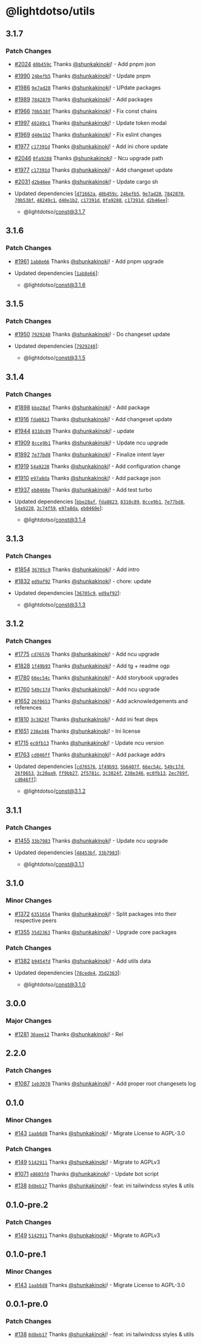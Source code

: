 # @lightdotso/utils

## 3.1.7

### Patch Changes

- [#2024](https://github.com/LightDotSo/LightDotSo/pull/2024) [`40b459c`](https://github.com/LightDotSo/LightDotSo/commit/40b459c57d643f7c8f635df5b85c51c52980352d) Thanks [@shunkakinoki](https://github.com/shunkakinoki)! - Add pnpm json

- [#1990](https://github.com/LightDotSo/LightDotSo/pull/1990) [`24befb5`](https://github.com/LightDotSo/LightDotSo/commit/24befb505a0d45813b6fa3e2189deaabec3a60a3) Thanks [@shunkakinoki](https://github.com/shunkakinoki)! - Update pnpm

- [#1986](https://github.com/LightDotSo/LightDotSo/pull/1986) [`9e7ad20`](https://github.com/LightDotSo/LightDotSo/commit/9e7ad2005150b7412f5fd1e26bad9b420d1cbce8) Thanks [@shunkakinoki](https://github.com/shunkakinoki)! - UPdate packages

- [#1989](https://github.com/LightDotSo/LightDotSo/pull/1989) [`7842870`](https://github.com/LightDotSo/LightDotSo/commit/7842870559da2a1419bd35ffd31b64c739d1fc95) Thanks [@shunkakinoki](https://github.com/shunkakinoki)! - Add packages

- [#1966](https://github.com/LightDotSo/LightDotSo/pull/1966) [`70b538f`](https://github.com/LightDotSo/LightDotSo/commit/70b538fa919e48ba068d24801520d7290c033d61) Thanks [@shunkakinoki](https://github.com/shunkakinoki)! - Fix const chains

- [#1997](https://github.com/LightDotSo/LightDotSo/pull/1997) [`48249c1`](https://github.com/LightDotSo/LightDotSo/commit/48249c1cbc8bfd84939970e77b2be7a5b30f47d5) Thanks [@shunkakinoki](https://github.com/shunkakinoki)! - Update token modal

- [#1969](https://github.com/LightDotSo/LightDotSo/pull/1969) [`d40e1b2`](https://github.com/LightDotSo/LightDotSo/commit/d40e1b2eb12acd18b0d6e7b506b16a6df7cd501c) Thanks [@shunkakinoki](https://github.com/shunkakinoki)! - Fix eslint changes

- [#1977](https://github.com/LightDotSo/LightDotSo/pull/1977) [`c17391d`](https://github.com/LightDotSo/LightDotSo/commit/c17391d7404267fa744f850c4e4a297537cf9244) Thanks [@shunkakinoki](https://github.com/shunkakinoki)! - Add ini chore update

- [#2046](https://github.com/LightDotSo/LightDotSo/pull/2046) [`0fa9288`](https://github.com/LightDotSo/LightDotSo/commit/0fa9288ab29b995c81fda0fe069023cc1ac2f378) Thanks [@shunkakinoki](https://github.com/shunkakinoki)! - Ncu upgrade path

- [#1977](https://github.com/LightDotSo/LightDotSo/pull/1977) [`c17391d`](https://github.com/LightDotSo/LightDotSo/commit/c17391d7404267fa744f850c4e4a297537cf9244) Thanks [@shunkakinoki](https://github.com/shunkakinoki)! - Add changeset update

- [#2031](https://github.com/LightDotSo/LightDotSo/pull/2031) [`d2b46ee`](https://github.com/LightDotSo/LightDotSo/commit/d2b46eebd970671843312884c00d67b12f28cf04) Thanks [@shunkakinoki](https://github.com/shunkakinoki)! - Update cargo sh

- Updated dependencies [[`d71662a`](https://github.com/LightDotSo/LightDotSo/commit/d71662aab537df50ed28b34f4c6220293052c73a), [`40b459c`](https://github.com/LightDotSo/LightDotSo/commit/40b459c57d643f7c8f635df5b85c51c52980352d), [`24befb5`](https://github.com/LightDotSo/LightDotSo/commit/24befb505a0d45813b6fa3e2189deaabec3a60a3), [`9e7ad20`](https://github.com/LightDotSo/LightDotSo/commit/9e7ad2005150b7412f5fd1e26bad9b420d1cbce8), [`7842870`](https://github.com/LightDotSo/LightDotSo/commit/7842870559da2a1419bd35ffd31b64c739d1fc95), [`70b538f`](https://github.com/LightDotSo/LightDotSo/commit/70b538fa919e48ba068d24801520d7290c033d61), [`48249c1`](https://github.com/LightDotSo/LightDotSo/commit/48249c1cbc8bfd84939970e77b2be7a5b30f47d5), [`d40e1b2`](https://github.com/LightDotSo/LightDotSo/commit/d40e1b2eb12acd18b0d6e7b506b16a6df7cd501c), [`c17391d`](https://github.com/LightDotSo/LightDotSo/commit/c17391d7404267fa744f850c4e4a297537cf9244), [`0fa9288`](https://github.com/LightDotSo/LightDotSo/commit/0fa9288ab29b995c81fda0fe069023cc1ac2f378), [`c17391d`](https://github.com/LightDotSo/LightDotSo/commit/c17391d7404267fa744f850c4e4a297537cf9244), [`d2b46ee`](https://github.com/LightDotSo/LightDotSo/commit/d2b46eebd970671843312884c00d67b12f28cf04)]:
  - @lightdotso/const@3.1.7

## 3.1.6

### Patch Changes

- [#1961](https://github.com/LightDotSo/LightDotSo/pull/1961) [`1ab8e66`](https://github.com/LightDotSo/LightDotSo/commit/1ab8e662bb5ee7cb25c434f72548a8e7701b8d3a) Thanks [@shunkakinoki](https://github.com/shunkakinoki)! - Add pnpm upgrade

- Updated dependencies [[`1ab8e66`](https://github.com/LightDotSo/LightDotSo/commit/1ab8e662bb5ee7cb25c434f72548a8e7701b8d3a)]:
  - @lightdotso/const@3.1.6

## 3.1.5

### Patch Changes

- [#1950](https://github.com/LightDotSo/LightDotSo/pull/1950) [`7929240`](https://github.com/LightDotSo/LightDotSo/commit/79292406cad549b546bddfb37e77e85689201212) Thanks [@shunkakinoki](https://github.com/shunkakinoki)! - Do changeset update

- Updated dependencies [[`7929240`](https://github.com/LightDotSo/LightDotSo/commit/79292406cad549b546bddfb37e77e85689201212)]:
  - @lightdotso/const@3.1.5

## 3.1.4

### Patch Changes

- [#1898](https://github.com/LightDotSo/LightDotSo/pull/1898) [`bbe28af`](https://github.com/LightDotSo/LightDotSo/commit/bbe28af571881afbe20a84a81db2ab1f7746b11f) Thanks [@shunkakinoki](https://github.com/shunkakinoki)! - Add package

- [#1916](https://github.com/LightDotSo/LightDotSo/pull/1916) [`fda0823`](https://github.com/LightDotSo/LightDotSo/commit/fda08234433e19a5573dacca2f6fcb40caf0a458) Thanks [@shunkakinoki](https://github.com/shunkakinoki)! - Add changeset update

- [#1944](https://github.com/LightDotSo/LightDotSo/pull/1944) [`8310c89`](https://github.com/LightDotSo/LightDotSo/commit/8310c89d2593b00c759cffb096bd73b8bf1e7a43) Thanks [@shunkakinoki](https://github.com/shunkakinoki)! - update

- [#1909](https://github.com/LightDotSo/LightDotSo/pull/1909) [`8cce9b1`](https://github.com/LightDotSo/LightDotSo/commit/8cce9b10f27e1005b7c2ab2c725e7af3972a2bfc) Thanks [@shunkakinoki](https://github.com/shunkakinoki)! - Update ncu upgrade

- [#1892](https://github.com/LightDotSo/LightDotSo/pull/1892) [`7e77bd8`](https://github.com/LightDotSo/LightDotSo/commit/7e77bd82e4656d514bdb00d6b160d7f0fdc5952d) Thanks [@shunkakinoki](https://github.com/shunkakinoki)! - Finalize intent layer

- [#1919](https://github.com/LightDotSo/LightDotSo/pull/1919) [`54a9220`](https://github.com/LightDotSo/LightDotSo/commit/54a9220b468f7cc6707591c0fdc487bb41e878ec) Thanks [@shunkakinoki](https://github.com/shunkakinoki)! - Add configuration change

- [#1910](https://github.com/LightDotSo/LightDotSo/pull/1910) [`e97a8da`](https://github.com/LightDotSo/LightDotSo/commit/e97a8da7fa0e903047c9c74b6e8342ea3d2b9ea8) Thanks [@shunkakinoki](https://github.com/shunkakinoki)! - Add package json

- [#1937](https://github.com/LightDotSo/LightDotSo/pull/1937) [`eb0460e`](https://github.com/LightDotSo/LightDotSo/commit/eb0460e762e5dd9a43cb7d528795aa19df4fdf2c) Thanks [@shunkakinoki](https://github.com/shunkakinoki)! - Add test turbo

- Updated dependencies [[`bbe28af`](https://github.com/LightDotSo/LightDotSo/commit/bbe28af571881afbe20a84a81db2ab1f7746b11f), [`fda0823`](https://github.com/LightDotSo/LightDotSo/commit/fda08234433e19a5573dacca2f6fcb40caf0a458), [`8310c89`](https://github.com/LightDotSo/LightDotSo/commit/8310c89d2593b00c759cffb096bd73b8bf1e7a43), [`8cce9b1`](https://github.com/LightDotSo/LightDotSo/commit/8cce9b10f27e1005b7c2ab2c725e7af3972a2bfc), [`7e77bd8`](https://github.com/LightDotSo/LightDotSo/commit/7e77bd82e4656d514bdb00d6b160d7f0fdc5952d), [`54a9220`](https://github.com/LightDotSo/LightDotSo/commit/54a9220b468f7cc6707591c0fdc487bb41e878ec), [`3c74f59`](https://github.com/LightDotSo/LightDotSo/commit/3c74f5968479f85f840c33266dff3f84cb4496f7), [`e97a8da`](https://github.com/LightDotSo/LightDotSo/commit/e97a8da7fa0e903047c9c74b6e8342ea3d2b9ea8), [`eb0460e`](https://github.com/LightDotSo/LightDotSo/commit/eb0460e762e5dd9a43cb7d528795aa19df4fdf2c)]:
  - @lightdotso/const@3.1.4

## 3.1.3

### Patch Changes

- [#1854](https://github.com/LightDotSo/LightDotSo/pull/1854) [`36705c9`](https://github.com/LightDotSo/LightDotSo/commit/36705c90dc5fbbb8180221eb7c08f1c844714bff) Thanks [@shunkakinoki](https://github.com/shunkakinoki)! - Add intro

- [#1832](https://github.com/LightDotSo/LightDotSo/pull/1832) [`ed9af92`](https://github.com/LightDotSo/LightDotSo/commit/ed9af920be0b94d81cf3c7abe753e1fc8144e3fc) Thanks [@shunkakinoki](https://github.com/shunkakinoki)! - chore: update

- Updated dependencies [[`36705c9`](https://github.com/LightDotSo/LightDotSo/commit/36705c90dc5fbbb8180221eb7c08f1c844714bff), [`ed9af92`](https://github.com/LightDotSo/LightDotSo/commit/ed9af920be0b94d81cf3c7abe753e1fc8144e3fc)]:
  - @lightdotso/const@3.1.3

## 3.1.2

### Patch Changes

- [#1775](https://github.com/LightDotSo/LightDotSo/pull/1775) [`cd76576`](https://github.com/LightDotSo/LightDotSo/commit/cd765766ac828c75dd8ad1a068a07b859009c085) Thanks [@shunkakinoki](https://github.com/shunkakinoki)! - Add ncu upgrade

- [#1828](https://github.com/LightDotSo/LightDotSo/pull/1828) [`1f49b93`](https://github.com/LightDotSo/LightDotSo/commit/1f49b939979776205ad1644a4b1ae6e2501a4ed2) Thanks [@shunkakinoki](https://github.com/shunkakinoki)! - Add tg + readme ogp

- [#1780](https://github.com/LightDotSo/LightDotSo/pull/1780) [`66ec54c`](https://github.com/LightDotSo/LightDotSo/commit/66ec54cf719720468891d7944bfebf5857829504) Thanks [@shunkakinoki](https://github.com/shunkakinoki)! - Add storybook upgrades

- [#1760](https://github.com/LightDotSo/LightDotSo/pull/1760) [`549c17d`](https://github.com/LightDotSo/LightDotSo/commit/549c17d6db7f3eed9b20fe449823d786fe5d7cb5) Thanks [@shunkakinoki](https://github.com/shunkakinoki)! - Add ncu upgrade

- [#1652](https://github.com/LightDotSo/LightDotSo/pull/1652) [`26f0653`](https://github.com/LightDotSo/LightDotSo/commit/26f06531a111fd8746fcb25d1a73211a418289cd) Thanks [@shunkakinoki](https://github.com/shunkakinoki)! - Add acknowledgements and references

- [#1810](https://github.com/LightDotSo/LightDotSo/pull/1810) [`3c3824f`](https://github.com/LightDotSo/LightDotSo/commit/3c3824f90c790785ea81aa525dd8691257505567) Thanks [@shunkakinoki](https://github.com/shunkakinoki)! - Add ini feat deps

- [#1651](https://github.com/LightDotSo/LightDotSo/pull/1651) [`238e346`](https://github.com/LightDotSo/LightDotSo/commit/238e34694988a0af454efb049acafc4a40575f56) Thanks [@shunkakinoki](https://github.com/shunkakinoki)! - Ini license

- [#1715](https://github.com/LightDotSo/LightDotSo/pull/1715) [`ec0fb13`](https://github.com/LightDotSo/LightDotSo/commit/ec0fb131eb9bf0907e3f53e75f0e20115eb1b692) Thanks [@shunkakinoki](https://github.com/shunkakinoki)! - Update ncu version

- [#1763](https://github.com/LightDotSo/LightDotSo/pull/1763) [`cd046ff`](https://github.com/LightDotSo/LightDotSo/commit/cd046ffd92d97cf47354ed99435d00d0291668e8) Thanks [@shunkakinoki](https://github.com/shunkakinoki)! - Add package addrs

- Updated dependencies [[`cd76576`](https://github.com/LightDotSo/LightDotSo/commit/cd765766ac828c75dd8ad1a068a07b859009c085), [`1f49b93`](https://github.com/LightDotSo/LightDotSo/commit/1f49b939979776205ad1644a4b1ae6e2501a4ed2), [`5b6407f`](https://github.com/LightDotSo/LightDotSo/commit/5b6407f21716f7118c0518139207b94ba7f6f794), [`66ec54c`](https://github.com/LightDotSo/LightDotSo/commit/66ec54cf719720468891d7944bfebf5857829504), [`549c17d`](https://github.com/LightDotSo/LightDotSo/commit/549c17d6db7f3eed9b20fe449823d786fe5d7cb5), [`26f0653`](https://github.com/LightDotSo/LightDotSo/commit/26f06531a111fd8746fcb25d1a73211a418289cd), [`3c20aa9`](https://github.com/LightDotSo/LightDotSo/commit/3c20aa9ca4252e738b41a393d2a21791e8fe720e), [`ff9bb27`](https://github.com/LightDotSo/LightDotSo/commit/ff9bb272b8bec12d33639fdec39e3222b5318f9d), [`2f5781c`](https://github.com/LightDotSo/LightDotSo/commit/2f5781cc87aaa678ed6d53e254e4d867b21ffa4f), [`3c3824f`](https://github.com/LightDotSo/LightDotSo/commit/3c3824f90c790785ea81aa525dd8691257505567), [`238e346`](https://github.com/LightDotSo/LightDotSo/commit/238e34694988a0af454efb049acafc4a40575f56), [`ec0fb13`](https://github.com/LightDotSo/LightDotSo/commit/ec0fb131eb9bf0907e3f53e75f0e20115eb1b692), [`2ec769f`](https://github.com/LightDotSo/LightDotSo/commit/2ec769f0449b2986df898d69599d794589ff2037), [`cd046ff`](https://github.com/LightDotSo/LightDotSo/commit/cd046ffd92d97cf47354ed99435d00d0291668e8)]:
  - @lightdotso/const@3.1.2

## 3.1.1

### Patch Changes

- [#1455](https://github.com/LightDotSo/LightDotSo/pull/1455) [`33b7983`](https://github.com/LightDotSo/LightDotSo/commit/33b79832712965b6d95674239a2e78f95938a2f4) Thanks [@shunkakinoki](https://github.com/shunkakinoki)! - Update ncu upgrade

- Updated dependencies [[`48453bf`](https://github.com/LightDotSo/LightDotSo/commit/48453bfaf66de41a8dee355e8e56c2c1f334c32a), [`33b7983`](https://github.com/LightDotSo/LightDotSo/commit/33b79832712965b6d95674239a2e78f95938a2f4)]:
  - @lightdotso/const@3.1.1

## 3.1.0

### Minor Changes

- [#1372](https://github.com/LightDotSo/LightDotSo/pull/1372) [`6351654`](https://github.com/LightDotSo/LightDotSo/commit/6351654eb5cb938a7eacc63d441c86736bf26a36) Thanks [@shunkakinoki](https://github.com/shunkakinoki)! - Split packages into their respective peers

- [#1355](https://github.com/LightDotSo/LightDotSo/pull/1355) [`35d2363`](https://github.com/LightDotSo/LightDotSo/commit/35d2363c6b0a35c14689033956b2507473643d92) Thanks [@shunkakinoki](https://github.com/shunkakinoki)! - Upgrade core packages

### Patch Changes

- [#1382](https://github.com/LightDotSo/LightDotSo/pull/1382) [`b9454fd`](https://github.com/LightDotSo/LightDotSo/commit/b9454fdea76d0dc5d2f4e70f7eaa7b75ea1db612) Thanks [@shunkakinoki](https://github.com/shunkakinoki)! - Add utils data

- Updated dependencies [[`78cede4`](https://github.com/LightDotSo/LightDotSo/commit/78cede4cb27b34a6087c9d7c96303c9aa461002b), [`35d2363`](https://github.com/LightDotSo/LightDotSo/commit/35d2363c6b0a35c14689033956b2507473643d92)]:
  - @lightdotso/const@3.1.0

## 3.0.0

### Major Changes

- [#1281](https://github.com/LightDotSo/LightDotSo/pull/1281) [`36aee12`](https://github.com/LightDotSo/LightDotSo/commit/36aee12ae0610cc5de68b7529f8c4ae723549a0c) Thanks [@shunkakinoki](https://github.com/shunkakinoki)! - Rel

## 2.2.0

### Patch Changes

- [#1087](https://github.com/LightDotSo/LightDotSo/pull/1087) [`1eb3070`](https://github.com/LightDotSo/LightDotSo/commit/1eb307004ea3fb694d602fd2861baa54bc2e4e0e) Thanks [@shunkakinoki](https://github.com/shunkakinoki)! - Add proper root changesets log

## 0.1.0

### Minor Changes

- [#143](https://github.com/LightDotSo/LightDotSo/pull/143) [`1aab6d8`](https://github.com/LightDotSo/LightDotSo/commit/1aab6d87fc1d2c5ebf274c14c1ac0e386b54b7a1) Thanks [@shunkakinoki](https://github.com/shunkakinoki)! - Migrate License to AGPL-3.0

### Patch Changes

- [#149](https://github.com/LightDotSo/LightDotSo/pull/149) [`5142911`](https://github.com/LightDotSo/LightDotSo/commit/51429114636eff5d0a0553af96dc2d0f5120a702) Thanks [@shunkakinoki](https://github.com/shunkakinoki)! - Migrate to AGPLv3

- [#1071](https://github.com/LightDotSo/LightDotSo/pull/1071) [`e8603f0`](https://github.com/LightDotSo/LightDotSo/commit/e8603f08ae6e55ed48c69c1c404da0630472d05c) Thanks [@shunkakinoki](https://github.com/shunkakinoki)! - Update bot script

- [#138](https://github.com/LightDotSo/LightDotSo/pull/138) [`8d8eb17`](https://github.com/LightDotSo/LightDotSo/commit/8d8eb1757888ebdab1d73584bac9f453b527b3d0) Thanks [@shunkakinoki](https://github.com/shunkakinoki)! - feat: ini tailwindcss styles & utils

## 0.1.0-pre.2

### Patch Changes

- [#149](https://github.com/LightDotSo/LightDotSo/pull/149) [`5142911`](https://github.com/LightDotSo/LightDotSo/commit/51429114636eff5d0a0553af96dc2d0f5120a702) Thanks [@shunkakinoki](https://github.com/shunkakinoki)! - Migrate to AGPLv3

## 0.1.0-pre.1

### Minor Changes

- [#143](https://github.com/LightDotSo/LightDotSo/pull/143) [`1aab6d8`](https://github.com/LightDotSo/LightDotSo/commit/1aab6d87fc1d2c5ebf274c14c1ac0e386b54b7a1) Thanks [@shunkakinoki](https://github.com/shunkakinoki)! - Migrate License to AGPL-3.0

## 0.0.1-pre.0

### Patch Changes

- [#138](https://github.com/LightDotSo/LightDotSo/pull/138) [`8d8eb17`](https://github.com/LightDotSo/LightDotSo/commit/8d8eb1757888ebdab1d73584bac9f453b527b3d0) Thanks [@shunkakinoki](https://github.com/shunkakinoki)! - feat: ini tailwindcss styles & utils

